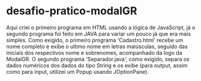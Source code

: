 # desafio-pratico-modalGR

Aqui criei o primeiro programa em HTML usando a lógica de JavaScript, já o segundo programa foi feito em JAVA para variar um pouco já que era mais simples. Como exigido, o primeiro programa 'Cadastro.html' recebe um nome completo e exibe o ultimo nome em letras maiúsculas, seguido das iniciais dos respectivos nome e sobrenomes, acompanhado da logo da ModalGR. O segundo programa 'Separador.java', como exigido, separa os dados numéricos dos dados do tipo String e os exibe (para output, assim como para input, utilizei um Popup usando JOptionPane).
